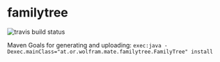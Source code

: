 # familytree

![travis build status](https://travis-ci.org/mwolfram/familytree.svg?branch=master "Build Status")

Maven Goals for generating and uploading:
``exec:java -Dexec.mainClass="at.or.wolfram.mate.familytree.FamilyTree" install``
